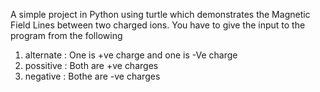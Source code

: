 A simple project in Python using turtle which demonstrates the Magnetic Field Lines between two charged ions.
You have to give the input to the program from the following 
1) alternate : One is +ve charge and one is -Ve charge
2) possitive : Both are +ve charges
3) negative : Bothe are -ve charges
